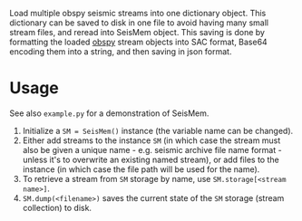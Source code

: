 Load multiple obspy seismic streams into one dictionary object. This dictionary can be saved to disk in one file to avoid having many small stream files, and reread into SeisMem object. This saving is done by formatting the loaded [obspy](https://github.com/obspy/obspy) stream objects into SAC format, Base64 encoding them into a string, and then saving in json format.

# Usage
See also `example.py` for a demonstration of SeisMem.
1. Initialize a `SM = SeisMem()` instance (the variable name can be changed).
2. Either add streams to the instance `SM` (in which case the stream must also be given a unique name - e.g. seismic archive file name format - unless it's to overwrite an existing named stream), or add files to the instance (in which case the file path will be used for the name).
3. To retrieve a stream from `SM` storage by name, use `SM.storage[<stream name>]`.
4. `SM.dump(<filename>)` saves the current state of the `SM` storage (stream collection) to disk.

